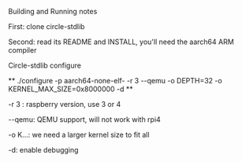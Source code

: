 Building and Running notes

First: clone circle-stdlib

Second: read its README and INSTALL, you'll need the aarch64 ARM compiler

Circle-stdlib configure

** ./configure -p aarch64-none-elf- -r 3 --qemu -o DEPTH=32 -o KERNEL_MAX_SIZE=0x8000000 -d **

-r 3 : raspberry version, use 3 or 4

--qemu: QEMU support, will not work with rpi4

-o K...: we need a larger kernel size to fit all

-d: enable debugging

